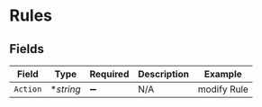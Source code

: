 # Rules


## Fields

| Field              | Type               | Required           | Description        | Example            |
| ------------------ | ------------------ | ------------------ | ------------------ | ------------------ |
| `Action`           | **string*          | :heavy_minus_sign: | N/A                | modify Rule        |